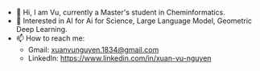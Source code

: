 - 👋 Hi, I am Vu, currently a Master's student in Cheminformatics.
- 👀 Interested in AI for Ai for Science, Large Language Model, Geometric Deep Learning.
- 📫 How to reach me: 
  * Gmail: xuanvunguyen.1834@gmail.com
  * LinkedIn: https://www.linkedin.com/in/xuan-vu-nguyen

<!---
XuanVuNguyen/XuanVuNguyen is a ✨ special ✨ repository because its `README.md` (this file) appears on your GitHub profile.
You can click the Preview link to take a look at your changes.
--->
